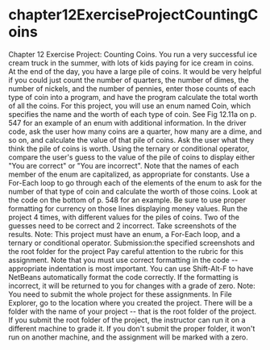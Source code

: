 # chapter12ExerciseProjectCountingCoins
Chapter 12 Exercise Project: Counting Coins. You run a very successful ice cream truck in the summer, with lots of kids paying for ice cream in coins. At the end of the day, you have a large pile of coins. It would be very helpful if you could just count the number of quarters, the number of dimes, the number of nickels, and the number of pennies, enter those counts of each type of coin into a program, and have the program calculate the total worth of all the coins.  For this project, you will use an enum named Coin, which specifies the name and the worth of each type of coin. See Fig 12.11a on p. 547 for an example of an enum with additional information. In the driver code, ask the user how many coins are a quarter, how many are a dime, and so on, and calculate the value of that pile of coins. Ask the user what they think the pile of coins is worth. Using the ternary or conditional operator, compare the user's guess to the value of the pile of coins to display either "You are correct" or "You are incorrect". Note that the names of each member of the enum are capitalized, as appropriate for constants.  Use a For-Each loop to go through each of the elements of the enum to ask for the number of that type of coin and calculate the worth of those coins. Look at the code on the bottom of p. 548 for an example.  Be sure to use proper formatting for currency on those lines displaying money values.  Run the project 4 times, with different values for the piles of coins. Two of the guesses need to be correct and 2 incorrect. Take screenshots of the results.  Note: This project must have an enum, a For-Each loop, and a ternary or conditional operator.     Submission:the specified screenshots and the root folder for the project     Pay careful attention to the rubric for this assignment.  Note that you must use correct formatting in the code -- appropriate indentation is most important. You can use Shift-Alt-F to have NetBeans automatically format the code correctly. If the formatting is incorrect, it will be returned to you for changes with a grade of zero.  Note: You need to submit the whole project for these assignments. In File Explorer, go to the location where you created the project. There will be a folder with the name of your project -- that is the root folder of the project.  If you submit the root folder of the project, the instructor can run it on a different machine to grade it. If you don't submit the proper folder, it won't run on another machine, and the assignment will be marked with a zero. 

